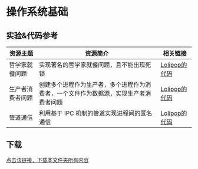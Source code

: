 # 操作系统基础

## 实验&代码参考

资源主题|资源简介|相关链接
---|---|---
哲学家就餐问题|实现著名的哲学家就餐问题，且不能出现死锁|[Lolipop的代码](https://github.com/LolipopJ/coursework-repo/blob/master/c-OperatingSystemBasics/philosopher.c)
生产者消费者问题|创建多个进程作为生产者，多个进程作为消费者，一个文件作为数据源，实现生产者消费者问题|[Lolipop的代码](https://github.com/LolipopJ/coursework-repo/blob/master/c-OperatingSystemBasics/producer-consumer.c)
管道通信|利用基于 IPC 机制的管道实现进程间的匿名通信|[Lolipop的代码](https://github.com/LolipopJ/coursework-repo/blob/master/c-OperatingSystemBasics/pipe.c)

## 下载

[点击该链接，下载本文件夹所有内容](https://xovee.github.io/gitzip/?https://github.com/Xovee/uestc-course/tree/main/课程目录/操作系统基础)
